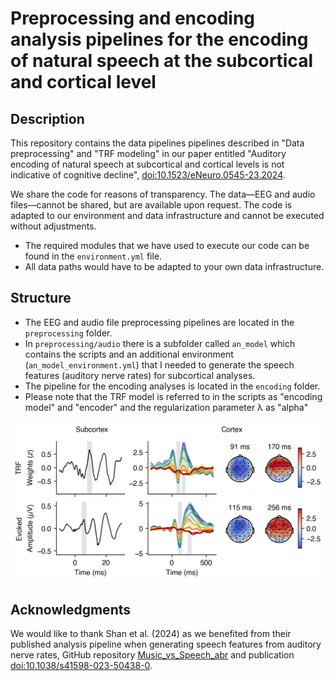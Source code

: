 # Preprocessing and encoding analysis pipelines for the encoding of natural speech at the subcortical and cortical level


## Description

This repository contains the data pipelines pipelines described in "Data preprocessing" and "TRF modeling" in our paper entitled "Auditory encoding of natural speech at subcortical and cortical levels is not indicative of cognitive decline", [doi:10.1523/eNeuro.0545-23.2024](https://doi.org/10.1523/ENEURO.0545-23.2024).

We share the code for reasons of transparency. The data—EEG and audio files—cannot be shared, but are available upon request. The code is adapted to our environment and data infrastructure and cannot be executed without adjustments.

* The required modules that we have used to execute our code can be found in the `environment.yml` file.
* All data paths would have to be adapted to your own data infrastructure.

## Structure

* The EEG and audio file preprocessing pipelines are located in the `preprocessing` folder.
* In `preprocessing/audio` there is a subfolder called `an_model` which contains the scripts and an additional environment (`an_model_environment.yml`) that I needed to generate the speech features (auditory nerve rates) for subcortical analyses.
* The pipeline for the encoding analyses is located in the `encoding` folder.
* Please note that the TRF model is referred to in the scripts as "encoding model" and "encoder" and the regularization parameter λ as "alpha"

![Coding models and evoked responses obtained through our pipeline.](responses.png)


## Acknowledgments

We would like to thank Shan et al. (2024) as we benefited from their published analysis pipeline when generating speech features from auditory nerve rates, GitHub repository [Music_vs_Speech_abr](https://github.com/maddoxlab/Music_vs_Speech_abr) and publication [doi:10.1038/s41598-023-50438-0](https://www.nature.com/articles/s41598-023-50438-0).

